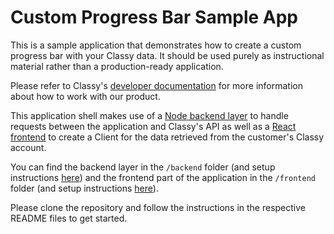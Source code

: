 # Custom Progress Bar Sample App

This is a sample application that demonstrates how to create a custom progress bar with your Classy data. It should be used purely as instructional material rather than a production-ready application.

Please refer to Classy's [developer documentation](https://developers.classy.org/overview/welcome) for more information about how to work with our product.

This application shell makes use of a
[Node backend layer](https://nodejs.org/en) to handle requests between the application and Classy's API as well as a [React frontend](https://react.dev/) to create a Client for the data retrieved from the customer's Classy account.

You can find the backend layer in the `/backend` folder (and setup instructions [here](/backend/README.md)) and the frontend part of the application in the `/frontend` folder (and setup instructions [here](/frontend/README.md)).

Please clone the repository and follow the instructions in the respective README files to get started.
